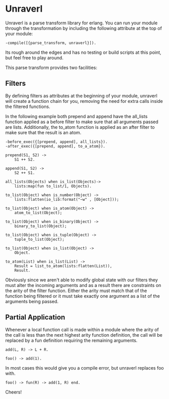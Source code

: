 Unraverl
=======

Unraverl is a parse transform library for erlang. You can run your module through the 
transformation by including the following attribute at the top of your module:

    -compile([{parse_transform, unraverl}]).

Its rough around the edges and has no testing or build scripts at this point, 
but feel free to play around.

This parse transform provides two facilities:

Filters
-------

By defining filters as attributes at the beginning of your module, unraverl will create
a function chain for you, removing the need for extra calls inside the filtered functions.

In the following example both prepend and append have the all_lists function applied as
a before filter to make sure that all arguments passed are lists. Additionally, the 
to_atom function is applied as an after filter to make sure that the result is an atom.
  
    -before_exec({[prepend, append], all_lists}).
    -after_exec({[prepend, append], to_a_atom}).

    prepend(S1, S2) ->
        S1 ++ S2.

    append(S1, S2) ->
        S2 ++ S1.

    all_lists(Objects) when is_list(Objects)->
        lists:map(fun to_list/1, Objects).

    to_list(Object) when is_number(Object) ->
        lists:flatten(io_lib:format("~w" , [Object]));

    to_list(Object) when is_atom(Object) ->
        atom_to_list(Object); 

    to_list(Object) when is_binary(Object) ->
        binary_to_list(Object);

    to_list(Object) when is_tuple(Object) ->
        tuple_to_list(Object); 

    to_list(Object) when is_list(Object) ->
        Object.

    to_atom(List) when is_list(List) ->
        Result = list_to_atom(lists:flatten(List)),
        Result.

Obviously since we aren't able to modify global state with our filters they must alter the 
incoming arguments and as a result there are constraints on the arity of the filter function. 
Either the arity must match that of the function being filtered or it must take exactly one 
argument as a list of the arguments being passed.

Partial Application
-------------------

Whenever a local function call is made within a module where the arity of the call is less
than the next highest arity function definition, the call will be replaced by a fun definition
requiring the remaining arguments.

    add(L, R) -> L + R. 

    foo() -> add(1). 

In most cases this would give you a compile error, but unraverl replaces foo with.

    foo() -> fun(R) -> add(1, R) end.

Cheers!
